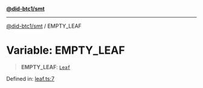[**@did-btc1/smt**](../README.md)

***

[@did-btc1/smt](../globals.md) / EMPTY\_LEAF

# Variable: EMPTY\_LEAF

> **EMPTY\_LEAF**: [`Leaf`](../classes/Leaf.md)

Defined in: [leaf.ts:7](https://github.com/dcdpr/did-btc1-js/blob/4ab6f9915d95beed9bc633644c9db1539395f512/packages/smt/src/leaf.ts#L7)
